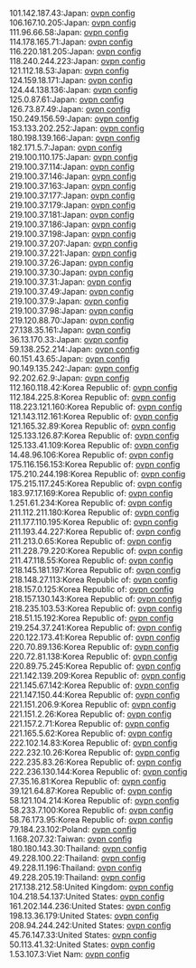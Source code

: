 101.142.187.43:Japan: [ovpn config](vpn/101_142_187_43.ovpn)  
106.167.10.205:Japan: [ovpn config](vpn/106_167_10_205.ovpn)  
111.96.66.58:Japan: [ovpn config](vpn/111_96_66_58.ovpn)  
114.178.165.71:Japan: [ovpn config](vpn/114_178_165_71.ovpn)  
116.220.181.205:Japan: [ovpn config](vpn/116_220_181_205.ovpn)  
118.240.244.223:Japan: [ovpn config](vpn/118_240_244_223.ovpn)  
121.112.18.53:Japan: [ovpn config](vpn/121_112_18_53.ovpn)  
124.159.18.171:Japan: [ovpn config](vpn/124_159_18_171.ovpn)  
124.44.138.136:Japan: [ovpn config](vpn/124_44_138_136.ovpn)  
125.0.87.61:Japan: [ovpn config](vpn/125_0_87_61.ovpn)  
126.73.87.49:Japan: [ovpn config](vpn/126_73_87_49.ovpn)  
150.249.156.59:Japan: [ovpn config](vpn/150_249_156_59.ovpn)  
153.133.202.252:Japan: [ovpn config](vpn/153_133_202_252.ovpn)  
180.198.139.166:Japan: [ovpn config](vpn/180_198_139_166.ovpn)  
182.171.5.7:Japan: [ovpn config](vpn/182_171_5_7.ovpn)  
219.100.110.175:Japan: [ovpn config](vpn/219_100_110_175.ovpn)  
219.100.37.114:Japan: [ovpn config](vpn/219_100_37_114.ovpn)  
219.100.37.146:Japan: [ovpn config](vpn/219_100_37_146.ovpn)  
219.100.37.163:Japan: [ovpn config](vpn/219_100_37_163.ovpn)  
219.100.37.177:Japan: [ovpn config](vpn/219_100_37_177.ovpn)  
219.100.37.179:Japan: [ovpn config](vpn/219_100_37_179.ovpn)  
219.100.37.181:Japan: [ovpn config](vpn/219_100_37_181.ovpn)  
219.100.37.186:Japan: [ovpn config](vpn/219_100_37_186.ovpn)  
219.100.37.198:Japan: [ovpn config](vpn/219_100_37_198.ovpn)  
219.100.37.207:Japan: [ovpn config](vpn/219_100_37_207.ovpn)  
219.100.37.221:Japan: [ovpn config](vpn/219_100_37_221.ovpn)  
219.100.37.26:Japan: [ovpn config](vpn/219_100_37_26.ovpn)  
219.100.37.30:Japan: [ovpn config](vpn/219_100_37_30.ovpn)  
219.100.37.31:Japan: [ovpn config](vpn/219_100_37_31.ovpn)  
219.100.37.49:Japan: [ovpn config](vpn/219_100_37_49.ovpn)  
219.100.37.9:Japan: [ovpn config](vpn/219_100_37_9.ovpn)  
219.100.37.98:Japan: [ovpn config](vpn/219_100_37_98.ovpn)  
219.120.88.70:Japan: [ovpn config](vpn/219_120_88_70.ovpn)  
27.138.35.161:Japan: [ovpn config](vpn/27_138_35_161.ovpn)  
36.13.170.33:Japan: [ovpn config](vpn/36_13_170_33.ovpn)  
59.138.252.214:Japan: [ovpn config](vpn/59_138_252_214.ovpn)  
60.151.43.65:Japan: [ovpn config](vpn/60_151_43_65.ovpn)  
90.149.135.242:Japan: [ovpn config](vpn/90_149_135_242.ovpn)  
92.202.62.9:Japan: [ovpn config](vpn/92_202_62_9.ovpn)  
112.160.118.42:Korea Republic of: [ovpn config](vpn/112_160_118_42.ovpn)  
112.184.225.8:Korea Republic of: [ovpn config](vpn/112_184_225_8.ovpn)  
118.223.121.160:Korea Republic of: [ovpn config](vpn/118_223_121_160.ovpn)  
121.143.112.161:Korea Republic of: [ovpn config](vpn/121_143_112_161.ovpn)  
121.165.32.89:Korea Republic of: [ovpn config](vpn/121_165_32_89.ovpn)  
125.133.126.87:Korea Republic of: [ovpn config](vpn/125_133_126_87.ovpn)  
125.133.41.109:Korea Republic of: [ovpn config](vpn/125_133_41_109.ovpn)  
14.48.96.106:Korea Republic of: [ovpn config](vpn/14_48_96_106.ovpn)  
175.116.156.153:Korea Republic of: [ovpn config](vpn/175_116_156_153.ovpn)  
175.210.244.198:Korea Republic of: [ovpn config](vpn/175_210_244_198.ovpn)  
175.215.117.245:Korea Republic of: [ovpn config](vpn/175_215_117_245.ovpn)  
183.97.17.169:Korea Republic of: [ovpn config](vpn/183_97_17_169.ovpn)  
1.251.61.234:Korea Republic of: [ovpn config](vpn/1_251_61_234.ovpn)  
211.112.211.180:Korea Republic of: [ovpn config](vpn/211_112_211_180.ovpn)  
211.177.110.195:Korea Republic of: [ovpn config](vpn/211_177_110_195.ovpn)  
211.193.44.227:Korea Republic of: [ovpn config](vpn/211_193_44_227.ovpn)  
211.213.0.65:Korea Republic of: [ovpn config](vpn/211_213_0_65.ovpn)  
211.228.79.220:Korea Republic of: [ovpn config](vpn/211_228_79_220.ovpn)  
211.47.118.55:Korea Republic of: [ovpn config](vpn/211_47_118_55.ovpn)  
218.145.181.197:Korea Republic of: [ovpn config](vpn/218_145_181_197.ovpn)  
218.148.27.113:Korea Republic of: [ovpn config](vpn/218_148_27_113.ovpn)  
218.157.0.125:Korea Republic of: [ovpn config](vpn/218_157_0_125.ovpn)  
218.157.130.143:Korea Republic of: [ovpn config](vpn/218_157_130_143.ovpn)  
218.235.103.53:Korea Republic of: [ovpn config](vpn/218_235_103_53.ovpn)  
218.51.15.192:Korea Republic of: [ovpn config](vpn/218_51_15_192.ovpn)  
219.254.37.241:Korea Republic of: [ovpn config](vpn/219_254_37_241.ovpn)  
220.122.173.41:Korea Republic of: [ovpn config](vpn/220_122_173_41.ovpn)  
220.70.89.136:Korea Republic of: [ovpn config](vpn/220_70_89_136.ovpn)  
220.72.81.138:Korea Republic of: [ovpn config](vpn/220_72_81_138.ovpn)  
220.89.75.245:Korea Republic of: [ovpn config](vpn/220_89_75_245.ovpn)  
221.142.139.209:Korea Republic of: [ovpn config](vpn/221_142_139_209.ovpn)  
221.145.67.142:Korea Republic of: [ovpn config](vpn/221_145_67_142.ovpn)  
221.147.150.44:Korea Republic of: [ovpn config](vpn/221_147_150_44.ovpn)  
221.151.206.9:Korea Republic of: [ovpn config](vpn/221_151_206_9.ovpn)  
221.151.2.26:Korea Republic of: [ovpn config](vpn/221_151_2_26.ovpn)  
221.157.2.71:Korea Republic of: [ovpn config](vpn/221_157_2_71.ovpn)  
221.165.5.62:Korea Republic of: [ovpn config](vpn/221_165_5_62.ovpn)  
222.102.14.83:Korea Republic of: [ovpn config](vpn/222_102_14_83.ovpn)  
222.232.10.26:Korea Republic of: [ovpn config](vpn/222_232_10_26.ovpn)  
222.235.83.26:Korea Republic of: [ovpn config](vpn/222_235_83_26.ovpn)  
222.236.130.144:Korea Republic of: [ovpn config](vpn/222_236_130_144.ovpn)  
27.35.16.81:Korea Republic of: [ovpn config](vpn/27_35_16_81.ovpn)  
39.121.64.87:Korea Republic of: [ovpn config](vpn/39_121_64_87.ovpn)  
58.121.104.214:Korea Republic of: [ovpn config](vpn/58_121_104_214.ovpn)  
58.233.7.100:Korea Republic of: [ovpn config](vpn/58_233_7_100.ovpn)  
58.76.173.95:Korea Republic of: [ovpn config](vpn/58_76_173_95.ovpn)  
79.184.23.102:Poland: [ovpn config](vpn/79_184_23_102.ovpn)  
1.168.207.32:Taiwan: [ovpn config](vpn/1_168_207_32.ovpn)  
180.180.143.30:Thailand: [ovpn config](vpn/180_180_143_30.ovpn)  
49.228.100.22:Thailand: [ovpn config](vpn/49_228_100_22.ovpn)  
49.228.11.196:Thailand: [ovpn config](vpn/49_228_11_196.ovpn)  
49.228.205.19:Thailand: [ovpn config](vpn/49_228_205_19.ovpn)  
217.138.212.58:United Kingdom: [ovpn config](vpn/217_138_212_58.ovpn)  
104.218.54.137:United States: [ovpn config](vpn/104_218_54_137.ovpn)  
161.202.144.236:United States: [ovpn config](vpn/161_202_144_236.ovpn)  
198.13.36.179:United States: [ovpn config](vpn/198_13_36_179.ovpn)  
208.94.244.242:United States: [ovpn config](vpn/208_94_244_242.ovpn)  
45.76.147.33:United States: [ovpn config](vpn/45_76_147_33.ovpn)  
50.113.41.32:United States: [ovpn config](vpn/50_113_41_32.ovpn)  
1.53.107.3:Viet Nam: [ovpn config](vpn/1_53_107_3.ovpn)  
